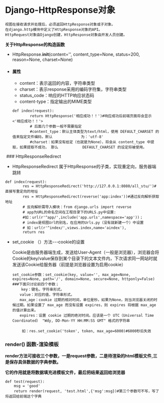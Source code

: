 # Django-HttpResponse对象

```
视图在接收请求并处理后，必须返回HttpResponse对象或子对象。
在django.http模块中定义了HttpResponse对象的API。
HttpRequest对象由Django创建，HttpResponse对象由开发人员创建。 
```

**关于HttpResponse的构造函数**

* HttpResponse.__init__(content='', content_type=None, status=200, reason=None, charset=None) 

* #### 属性

  - content：表示返回的内容，字符串类型
  - charset：表示response采用的编码字符集，字符串类型
  - status_code：响应的HTTP响应状态码
  - content-type：指定输出的MIME类型

  ```
  def index(request):
          return HttpResponse('相应成功！！')#响应成功后前端页面将会显示<'相应成功！！'>
          # 后面几个参数一般不需要指定
          #content_type：默认主体类型为text/html，使用 DEFAULT_CHARSET 的值来指定文件编码，默认             为：'utf-8'
          #charset：如果没有给定（也就是为None），将会从 content_type 中提取，如果提取不成功， 那么           DEFAULT_CHARSET 的设定将被使用。  
  ```

 ### HttpResponseRedirect  

* HttpResponseRedirect 属于HttpResponse的子类，实现重定向，服务器端跳转

```
def index(request):
        res = HttpResponseRedirect('http://127.0.0.1:8080/all_stu/')#直接写重定向的地址
        res = HttpResponseRedirect(reverse('app:index'))#通过反向解析获取地址
        # 反向解析需导入模块：from django.urls import reverse
        # app为URL的命名空间在工程目录下的URLS.py中设置:
        #如：url(r'^app/',include('app.urls',namespace='app'))；
        # index是视图Url的别名，在应用的Urls.py（没有就新建一个）中设置   
        # 如：url(r'^index/',views.index,name='aindex'),
        return res
```

* set_cookie （）方法---cookie的设置 

  Cookie是由服务器端生成，发送给User-Agent（一般是浏览器），浏览器会将Cookie的key/value保存到某个目录下的文本文件内，下次请求同一网站时就发送该Cookie给服务器（前提是浏览器设置为启用cookie） 

  ```
  set_cookie参数：set_cookie(key, value='', max_age=None, expires=None, path='/', domain=None, secure=None, httponly=False)  
  ###下面只讨论前四个参数；
      key：键名，字符串形式。
  　　value：对应的值，字符串形式。
  　　max_age：cookie 过期的相对时间，单位是秒。如果为None，则当浏览器关闭的时候过期。如果设置了 max_age 而没有设置 expires，则 expires 将根据 max_age 的值计算出来。
  　　expires：设置 cookie 过期的绝对时间。应该是一个 UTC（Universal Time Coordinated） "Wdy, DD-Mon-YY HH:MM:SS GMT" 格式的字符串
  　　
  　　 如：res.set_cookie('token', token, max_age=6000)#6000秒后失效
  ```

  

  

### render() 函数-渲染模板

**render方法可接收三个参数，一是request参数，二是待渲染的html模板文件,三是保存具体数据的字典参数。**

**它的作用就是将数据填充进模板文件，最后把结果返回给浏览器**

```
def test(request):
    msg = 'good'
    return render(request, 'test.html',{'msg':msg})#第三个参数可不写，写了将返回给前端这个字典
```

